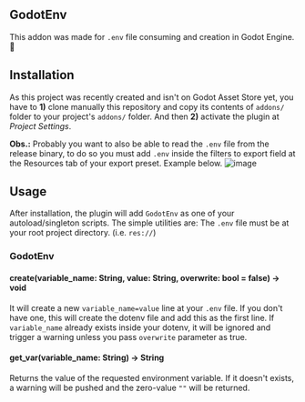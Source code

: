 GodotEnv
------------
This addon was made for `.env` file consuming and creation in Godot Engine. 📁

## Installation

As this project was recently created and isn't on Godot Asset Store yet, you have to **1)** clone manually this repository and copy its contents of `addons/` folder to your project's `addons/` folder. And then **2)** activate the plugin at *Project Settings*.

**Obs.:** Probably you want to also be able to read the `.env` file from the release binary, to do so you must add `.env` inside the filters to export field at the Resources tab of your export preset. Example below.
![image](https://user-images.githubusercontent.com/28108272/81484707-2e332780-921e-11ea-92c3-234f5614474e.png)

## Usage

After installation, the plugin will add `GodotEnv` as one of your autoload/singleton scripts. The simple utilities are:
The `.env` file must be at your root project directory. (i.e. `res://`)

### GodotEnv
#### create(variable_name: String, value: String, overwrite: bool = false) -> void
It will create a new `variable_name=value` line at your `.env` file. If you don't have one, this will create the dotenv file and add this as the first line.
If `variable_name` already exists inside your dotenv, it will be ignored and trigger a warning unless you pass `overwrite` parameter as true.

#### get_var(variable_name: String) -> String
Returns the value of the requested environment variable. If it doesn't exists, a warning will be pushed and the zero-value `""` will be returned.
